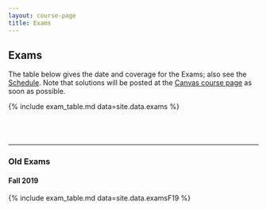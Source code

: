 ```yaml
---
layout: course-page
title: Exams
---
```


## Exams

The table below gives the date and coverage for the Exams; also see the [Schedule](assets/general/F24/schedule.pdf).  Note that solutions will be posted at the [Canvas course page](https://canvas.alaska.edu/courses/21626) as soon as possible.

{% include exam_table.md  data=site.data.exams %}

<div style="padding-bottom: 40px"></div>

---
### Old Exams

#### Fall 2019

{% include exam_table.md  data=site.data.examsF19 %}

